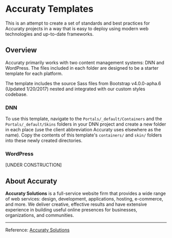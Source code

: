 # Accuraty Templates

This is an attempt to create a set of standards and best practices for Accuraty projects in a way that is easy to deploy using modern web technologies and up-to-date frameworks.

## Overview

Accuraty primarily works with two content management systems: DNN and WordPress. The files included in each folder are designed to be a starter template for each platform.

The template includes the source Sass files from Bootstrap v4.0.0-apha.6 (Updated 1/20/2017) nested and integrated with our custom styles codebase.

### DNN

To use this template, navigate to the `Portals/_default/Containers` and the `Portals/_default/Skins` folders in your DNN project and create a new folder in each place (use the client abbreviation Accuraty uses elsewhere as the name). Copy the contents of this template's `containers/` and `skin/` folders into these newly created directories.

### WordPress

[UNDER CONSTRUCTION]

## About Accuraty

**Accuraty Solutions** is a full-service website firm that provides a wide range of web services: design, development, applications, hosting, e-commerce, and more. We deliver creative, effective results and have extensive experience in building useful online presences for businesses, organizations, and communities.

---

Reference: [Accuraty Solutions](http://www.accuraty.com/)

